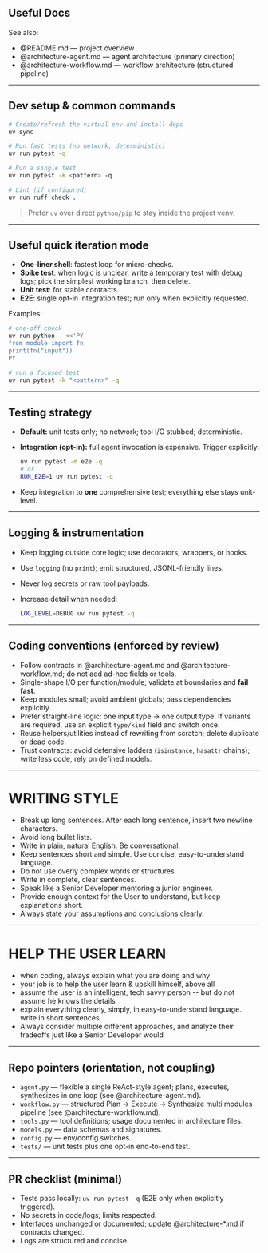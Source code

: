 ## Useful Docs

See also:
- @README.md — project overview
- @architecture-agent.md — agent architecture (primary direction)
- @architecture-workflow.md — workflow architecture (structured pipeline)

---

## Dev setup & common commands

```bash
# Create/refresh the virtual env and install deps
uv sync

# Run fast tests (no network, deterministic)
uv run pytest -q

# Run a single test
uv run pytest -k <pattern> -q

# Lint (if configured)
uv run ruff check .
````

> Prefer `uv` over direct `python/pip` to stay inside the project venv.

---

## Useful quick iteration mode

* **One-liner shell**: fastest loop for micro-checks.
* **Spike test**: when logic is unclear, write a temporary test with debug logs; pick the simplest working branch, then delete.
* **Unit test**: for stable contracts.
* **E2E**: single opt-in integration test; run only when explicitly requested.

Examples:

```bash
# one-off check
uv run python - <<'PY'
from module import fn
print(fn("input"))
PY

# run a focused test
uv run pytest -k "<pattern>" -q
```

---

## Testing strategy

* **Default:** unit tests only; no network; tool I/O stubbed; deterministic.
* **Integration (opt-in):** full agent invocation is expensive. Trigger explicitly:

  ```bash
  uv run pytest -m e2e -q
  # or
  RUN_E2E=1 uv run pytest -q
  ```
* Keep integration to **one** comprehensive test; everything else stays unit-level.

---

## Logging & instrumentation

* Keep logging outside core logic; use decorators, wrappers, or hooks.
* Use `logging` (no `print`); emit structured, JSONL-friendly lines.
* Never log secrets or raw tool payloads.
* Increase detail when needed:

  ```bash
  LOG_LEVEL=DEBUG uv run pytest -q
  ```

---

## Coding conventions (enforced by review)

* Follow contracts in @architecture-agent.md and @architecture-workflow\.md; do not add ad-hoc fields or tools.
* Single-shape I/O per function/module; validate at boundaries and **fail fast**.
* Keep modules small; avoid ambient globals; pass dependencies explicitly.
* Prefer straight-line logic: one input type → one output type. If variants are required, use an explicit `type/kind` field and switch once.
* Reuse helpers/utilities instead of rewriting from scratch; delete duplicate or dead code.
* Trust contracts: avoid defensive ladders (`isinstance`, `hasattr` chains); write less code, rely on defined models.

---

# WRITING STYLE

- Break up long sentences. After each long sentence, insert two newline characters.
- Avoid long bullet lists.
- Write in plain, natural English. Be conversational.
- Keep sentences short and simple. Use concise, easy-to-understand language.
- Do not use overly complex words or structures.
- Write in complete, clear sentences.
- Speak like a Senior Developer mentoring a junior engineer.
- Provide enough context for the User to understand, but keep explanations short.
- Always state your assumptions and conclusions clearly.
  
---

# HELP THE USER LEARN

- when coding, always explain what you are doing and why
- your job is to help the user learn & upskill himself, above all
- assume the user is an intelligent, tech savvy person -- but do not assume he knows the details
- explain everything clearly, simply, in easy-to-understand language. write in short sentences.
- Always consider multiple different approaches, and analyze their tradeoffs just like a Senior Developer would

---

## Repo pointers (orientation, not coupling)

* `agent.py` — flexible a single ReAct-style agent; plans, executes, synthesizes in one loop (see @architecture-agent.md).
* `workflow.py` — structured Plan → Execute → Synthesize multi modules pipeline (see @architecture-workflow\.md).
* `tools.py` — tool definitions; usage documented in architecture files.
* `models.py` — data schemas and signatures.
* `config.py` — env/config switches.
* `tests/` — unit tests plus one opt-in end-to-end test.

---

## PR checklist (minimal)

* Tests pass locally: `uv run pytest -q` (E2E only when explicitly triggered).
* No secrets in code/logs; limits respected.
* Interfaces unchanged or documented; update @architecture-\*.md if contracts changed.
* Logs are structured and concise.

